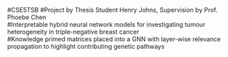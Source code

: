 #CSE5TSB
#Project by Thesis Student Henry Johns, Supervision by Prof. Phoebe Chen\
#Interpretable hybrid neural network models for investigating tumour heterogeneity in triple-negative breast cancer\
#Knowledge primed matrices placed into a GNN with layer-wise relevance propagation to highlight contributing genetic pathways
